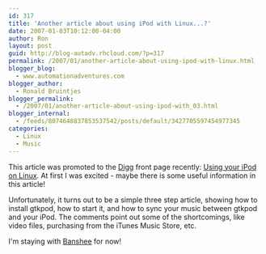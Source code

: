 ```yaml
---
id: 317
title: 'Another article about using iPod with Linux...?'
date: 2007-01-03T10:12:00-04:00
author: Ron
layout: post
guid: http://blog-autadv.rhcloud.com/?p=317
permalink: /2007/01/another-article-about-using-ipod-with-linux.html
blogger_blog:
  - www.automationadventures.com
blogger_author:
  - Ronald Bruintjes
blogger_permalink:
  - /2007/01/another-article-about-using-ipod-with_03.html
blogger_internal:
  - /feeds/8074648837853537542/posts/default/3427705597454977345
categories:
  - Linux
  - Music
---
```

This article was promoted to the [Digg](http://digg.com/linux_unix/Using_your_iPod_on_Linux) front page recently: [Using your iPod on Linux](http://www.codejacked.com/using-your-ipod-on-linux/). At first I was excited - maybe there is some useful information in this article!

Unfortunately, it turns out to be a simple three step article, showing how to install gtkpod, how to start it, and how to sync your music between gtkpod and your iPod. The comments point out some of the shortcomings, like video files, purchasing from the iTunes Music Store, etc.

I'm staying with [Banshee](http://www.banshee-project.org/) for now!